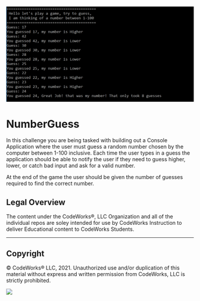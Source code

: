 ![number-guess](numberguess.PNG)
# NumberGuess
In this challenge you are being tasked with building out a Console Application where the user must guess a random number chosen by the computer between 1-100 inclusive. Each time the user types in a guess the application should be able to notify the user if they need to guess higher, lower, or catch bad input and ask for a valid number. 

At the end of the game the user should be given the number of guesses required to find the correct number.

## Legal Overview

The content under the CodeWorks®, LLC Organization and all of the individual repos are soley intended for use by CodeWorks Instruction to deliver Educational content to CodeWorks Students.

---

## Copyright

© CodeWorks® LLC, 2021. Unauthorized use and/or duplication of this material without express and written permission from CodeWorks, LLC is strictly prohibited.


<img src="https://bcw.blob.core.windows.net/public/img/7815839041305055" width="125">
